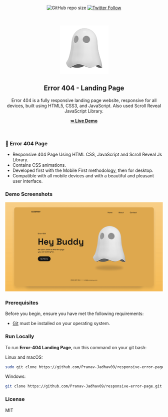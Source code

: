 <div align="center">

![GitHub repo size](https://img.shields.io/github/repo-size/Pranav-Jadhav09/responsive-error-page)
[![Twitter Follow](https://img.shields.io/twitter/follow/Pranav_Jadhav09?style=social)](https://twitter.com/Pranav_Jadhav09)
<!-- [![Hashnode Badge](https://img.shields.io/badge/Read_Blog-2962FF?style=social&logo=hashnode&logoColor=blue)](https://thejrpranav09.hashnode.dev/building-an-engaging-facebook-landing-page-a-web-development-odyssey) -->

<br />
<br />

 <img src="./assets/images/ghost-img.png" width="155">

<h2 align="center">Error 404 - Landing Page</h2>
Error 404 is a fully responsive landing page website, responsive for all devices, built using HTML5, CSS3, and JavaScript. Also used Scroll Reveal JavaScript Library.

<a href="https://pranav-jadhav09.github.io/responsive-error-page/"><strong>➥ Live Demo</strong></a>
</div>

<br />

### 👻 Error 404 Page

- Responsive 404 Page Using HTML CSS, JavaScript and Scroll Reveal Js Library.
- Contains CSS animations.
- Developed first with the Mobile First methodology, then for desktop.
- Compatible with all mobile devices and with a beautiful and pleasant user interface.



### Demo Screenshots

![Landing Page Demo Screen](./assets/images/desktop.png "Demo Screen")

### Prerequisites

Before you begin, ensure you have met the following requirements:

- [Git](https://git-scm.com/downloads "Download Git") must be installed on your operating system.

### Run Locally

To run **Error-404 Landing Page**, run this command on your git bash:

Linux and macOS:

```bash
sudo git clone https://github.com/Pranav-Jadhav09/responsive-error-page.git
```

Windows:

```bash
git clone https://github.com/Pranav-Jadhav09/responsive-error-page.git
```

### License

MIT
